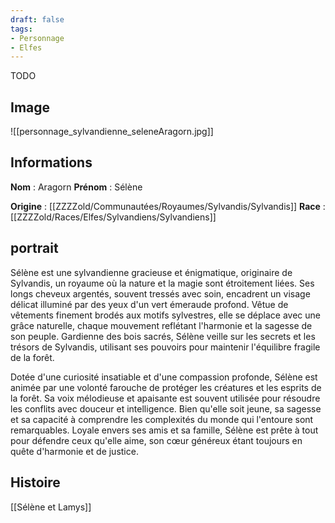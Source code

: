 ```yaml
---
draft: false
tags:
- Personnage
- Elfes
---
```

TODO
## Image

![[personnage_sylvandienne_seleneAragorn.jpg]]

## Informations
**Nom** : Aragorn
**Prénom** : Sélène

**Origine** : [[ZZZZold/Communautées/Royaumes/Sylvandis/Sylvandis]]
**Race** : [[ZZZZold/Races/Elfes/Sylvandiens/Sylvandiens]]

## portrait

Sélène est une sylvandienne gracieuse et énigmatique, originaire de Sylvandis, un royaume où la nature et la magie sont étroitement liées. Ses longs cheveux argentés, souvent tressés avec soin, encadrent un visage délicat illuminé par des yeux d'un vert émeraude profond. Vêtue de vêtements finement brodés aux motifs sylvestres, elle se déplace avec une grâce naturelle, chaque mouvement reflétant l'harmonie et la sagesse de son peuple. Gardienne des bois sacrés, Sélène veille sur les secrets et les trésors de Sylvandis, utilisant ses pouvoirs pour maintenir l'équilibre fragile de la forêt.

Dotée d'une curiosité insatiable et d'une compassion profonde, Sélène est animée par une volonté farouche de protéger les créatures et les esprits de la forêt. Sa voix mélodieuse et apaisante est souvent utilisée pour résoudre les conflits avec douceur et intelligence. Bien qu'elle soit jeune, sa sagesse et sa capacité à comprendre les complexités du monde qui l'entoure sont remarquables. Loyale envers ses amis et sa famille, Sélène est prête à tout pour défendre ceux qu'elle aime, son cœur généreux étant toujours en quête d'harmonie et de justice.

## Histoire

[[Sélène et Lamys]]